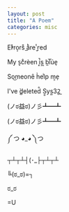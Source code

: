 ```yaml
---
layout: post
title: "A Poem"
categories: misc
---
```


E̓rͯro͙rs͒ ̲aͪreͭ ̮r̠ed

My s̝cͦrèen ̚i͓s͖ b̫l͞úe̖

So͜meonȇ h̉elͥp m͕e̹

I've ̀d̻eleted̐ S͇ys͍3̬2̲

(ノಠ益ಠ)ノ彡┻━┻

(ノಠ益ಠ)ノ彡┻━┻

༼ つ ◕_◕ ༽つ

┬┴┬┴┤(･_├┬┴┬┴

╚(ಠ_ಠ)=┐

ರ_ರ

=U
